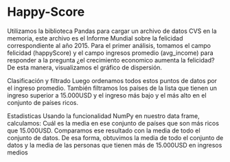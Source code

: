 # Happy-Score
Utilizamos la biblioteca Pandas para cargar un archivo de datos CVS en la memoria, este archivo es el Informe Mundial sobre la felicidad correspondiente
al año 2015. 
Para el primer análisis, tomamos el campo felicidad (happyScore) y el campo ingresos promedio (avg_income)
para responder a la pregunta ¿el crecimiento economico aumenta la felicidad?
De esta manera, visualizamos el gráfico de dispersión.

Clasificación y filtrado
Luego ordenamos todos estos puntos de datos por el ingreso promedio.
También filtramos los países de la lista que tienen un ingreso superior a 15.000USD y el ingreso más bajo y el más alto en el conjunto de países ricos. 

Estadisticas
Usando la funcionalidad NumPy en nuestro data frame, calculamos:
Cuál es la media en ese conjunto de países que son más ricos que 15.000USD.
Comparamos ese resultado con la media de todo el conjunto de datos. 
De esa forma, obtuvimos la media de todo el conjunto de datos y la media de las personas que tienen más de 15.000USD en ingresos medios

